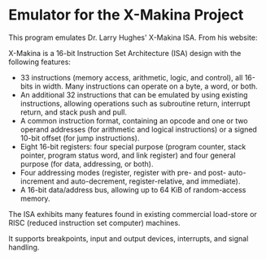 # Emulator for the X-Makina Project

This program emulates Dr. Larry Hughes' X-Makina ISA. From his website:

X-Makina is a 16-bit Instruction Set Architecture (ISA) design with the following features:

* 33 instructions (memory access, arithmetic, logic, and control), all 16-bits in width. Many instructions can operate on a byte, a word, or both.
* An additional 32 instructions that can be emulated by using existing instructions, allowing operations such as subroutine return, interrupt return, and stack push and pull.
* A common instruction format, containing an opcode and one or two operand addresses (for arithmetic and logical instructions) or a signed 10-bit offset (for jump instructions).
* Eight 16-bit registers: four special purpose (program counter, stack pointer, program status word, and link register) and four general purpose (for data, addressing, or both).
* Four addressing modes (register, register with pre- and post- auto-increment and auto-decrement, register-relative, and immediate).
* A 16-bit data/address bus, allowing up to 64 KiB of random-access memory.

The ISA exhibits many features found in existing commercial load-store or RISC (reduced instruction set computer) machines.

It supports breakpoints, input and output devices, interrupts, and signal handling.